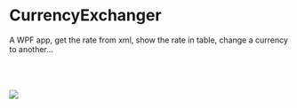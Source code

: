 # CurrencyExchanger
A WPF app, get the rate from xml, show the rate in table, change a currency to another...


<br/><br/><br/>
<img src = "https://user-images.githubusercontent.com/15342353/50790541-3c8ecd80-12d0-11e9-9dfc-85046bc0fbc5.png" />
<br/>

